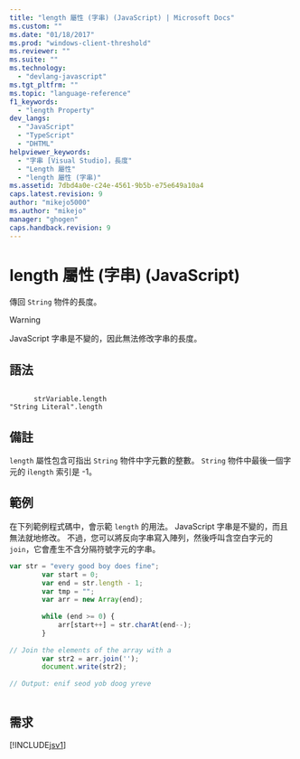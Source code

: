 ```yaml
---
title: "length 屬性 (字串) (JavaScript) | Microsoft Docs"
ms.custom: ""
ms.date: "01/18/2017"
ms.prod: "windows-client-threshold"
ms.reviewer: ""
ms.suite: ""
ms.technology: 
  - "devlang-javascript"
ms.tgt_pltfrm: ""
ms.topic: "language-reference"
f1_keywords: 
  - "length Property"
dev_langs: 
  - "JavaScript"
  - "TypeScript"
  - "DHTML"
helpviewer_keywords: 
  - "字串 [Visual Studio]，長度"
  - "Length 屬性"
  - "length 屬性 (字串)"
ms.assetid: 7dbd4a0e-c24e-4561-9b5b-e75e649a10a4
caps.latest.revision: 9
author: "mikejo5000"
ms.author: "mikejo"
manager: "ghogen"
caps.handback.revision: 9
---
```

# length 屬性 (字串) (JavaScript)
傳回 `String` 物件的長度。  
  
> [!WARNING]
>  JavaScript 字串是不變的，因此無法修改字串的長度。  
  
## 語法  
  
```  
  
      strVariable.length  
"String Literal".length   
```  
  
## 備註  
 `length` 屬性包含可指出 `String` 物件中字元數的整數。  `String` 物件中最後一個字元的 i`length` 索引是 \-1。  
  
## 範例  
 在下列範例程式碼中，會示範 `length` 的用法。  JavaScript 字串是不變的，而且無法就地修改。  不過，您可以將反向字串寫入陣列，然後呼叫含空白字元的 `join`，它會產生不含分隔符號字元的字串。  
  
```javascript  
var str = "every good boy does fine";  
        var start = 0;  
        var end = str.length - 1;  
        var tmp = "";  
        var arr = new Array(end);  
  
        while (end >= 0) {  
            arr[start++] = str.charAt(end--);  
        }  
  
// Join the elements of the array with a   
        var str2 = arr.join('');  
        document.write(str2);  
  
// Output: enif seod yob doog yreve  
  
```  
  
## 需求  
 [!INCLUDE[jsv1](../../javascript/misc/includes/jsv1-md.md)]